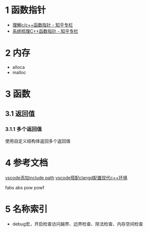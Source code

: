 # 1 函数指针
- [理解c/c++函数指针 - 知乎专栏](https://zhuanlan.zhihu.com/p/37306637)
- [系统梳理C++函数指针 - 知乎专栏](https://zhuanlan.zhihu.com/p/168627944)
# 2 内存
- alloca
- malloc
# 3 函数
## 3.1 返回值
### 3.1.1 多个返回值
使用自定义结构体返回多个返回值
# 4 参考文档
[vscode添加include path](https://mirthfullee.github.io/2023/09/07/vscode%E4%B8%ADclangd%E6%B7%BB%E5%8A%A0include%20path/)
[vscode搭配clangd配置现代c++环境](https://blog.csdn.net/qq_43533638/article/details/137198166)

fabs abs
pow powf

# 5 名称索引
- debug宏，开启检查访问越界、边界检查、除法检查、内存空间检查